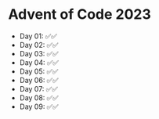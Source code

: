 # Advent of Code 2023

- Day 01: ✅✅
- Day 02: ✅✅
- Day 03: ✅✅
- Day 04: ✅✅
- Day 05: ✅✅
- Day 06: ✅✅
- Day 07: ✅✅
- Day 08: ✅✅
- Day 09: ✅✅
